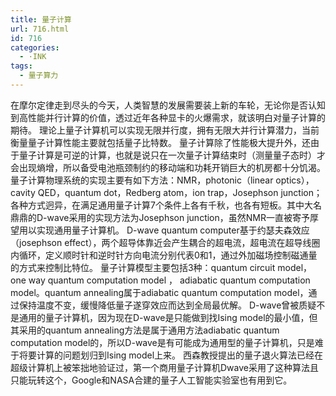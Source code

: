 ```yaml
---
title: 量子计算
url: 716.html
id: 716
categories:
  - ·INK
tags:
  - 量子算力
---
```


在摩尔定律走到尽头的今天，人类智慧的发展需要装上新的车轮，无论你是否认知到高性能并行计算的价值，透过近年各种显卡的火爆需求，就该明白对量子计算的期待。 理论上量子计算机可以实现无限并行度，拥有无限大并行计算潜力，当前衡量量子计算性能主要就包括量子比特数。 量子计算除了性能极大提升外，还由于量子计算是可逆的计算，也就是说只在一次量子计算结束时（测量量子态时）才会出现熵增，所以备受电池瓶颈制约的移动端和功耗开销巨大的机房都十分饥渴。 量子计算物理系统的实现主要有如下方法：NMR，photonic（linear optics），cavity QED，quantum dot，Redberg atom，ion trap，Josephson junction；各种方式迥异，在满足通用量子计算7个条件上各有千秋，也各有短板。其中大名鼎鼎的D-wave采用的实现方法为Josephson junction，虽然NMR一直被寄予厚望用以实现通用量子计算机。 D-wave quantum computer基于约瑟夫森效应（josephson effect），两个超导体靠近会产生耦合的超电流，超电流在超导线圈内循环，定义顺时针和逆时针方向电流分别代表0和1，通过外加磁场控制磁通量的方式来控制比特位。 量子计算模型主要包括3种：quantum circuit model，one way quantum computation model ， adiabatic quantum computation model。quantum annealing属于adiabatic quantum computation model，通过保持温度不变，缓慢降低量子遂穿效应而达到全局最优解。 D-wave曾被质疑不是通用的量子计算机，因为现在D-wave是只能做到找Ising model的最小值，但其采用的quantum annealing方法是属于通用方法adiabatic quantum computation model的，所以D-wave是有可能成为通用型的量子计算机，只是难于将要计算的问题划归到Ising model上来。 西森教授提出的量子退火算法已经在超级计算机上被笨拙地验证过，第一个商用量子计算机Dwave采用了这种算法且只能玩转这个，Google和NASA合建的量子人工智能实验室也有用到它。